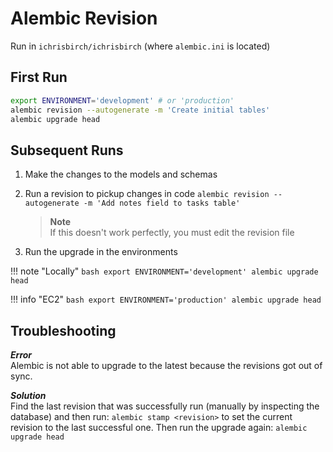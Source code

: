 # Alembic Revision

Run in `ichrisbirch/ichrisbirch` (where `alembic.ini` is located)

## First Run

```bash
export ENVIRONMENT='development' # or 'production'
alembic revision --autogenerate -m 'Create initial tables'
alembic upgrade head
```

## Subsequent Runs

1. Make the changes to the models and schemas

2. Run a revision to pickup changes in code
`alembic revision --autogenerate -m 'Add notes field to tasks table'`

    > **Note**  
    > If this doesn't work perfectly, you must edit the revision file

3. Run the upgrade in the environments

!!! note "Locally"
    ```bash
    export ENVIRONMENT='development'
    alembic upgrade head
    ```

!!! info "EC2"
    ```bash
    export ENVIRONMENT='production'
    alembic upgrade head
    ```

## Troubleshooting

***Error***  
Alembic is not able to upgrade to the latest because the revisions got out of sync.  

***Solution***  
Find the last revision that was successfully run (manually by inspecting the database) and then run:
`alembic stamp <revision>` to set the current revision to the last successful one.
Then run the upgrade again:
`alembic upgrade head`
